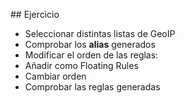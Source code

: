 ## Ejercicio

- Seleccionar distintas listas de GeoIP
- Comprobar los **alias** generados
- Modificar el orden de las reglas:
 - Añadir como Floating Rules
 - Cambiar orden
 - Comprobar las reglas generadas
